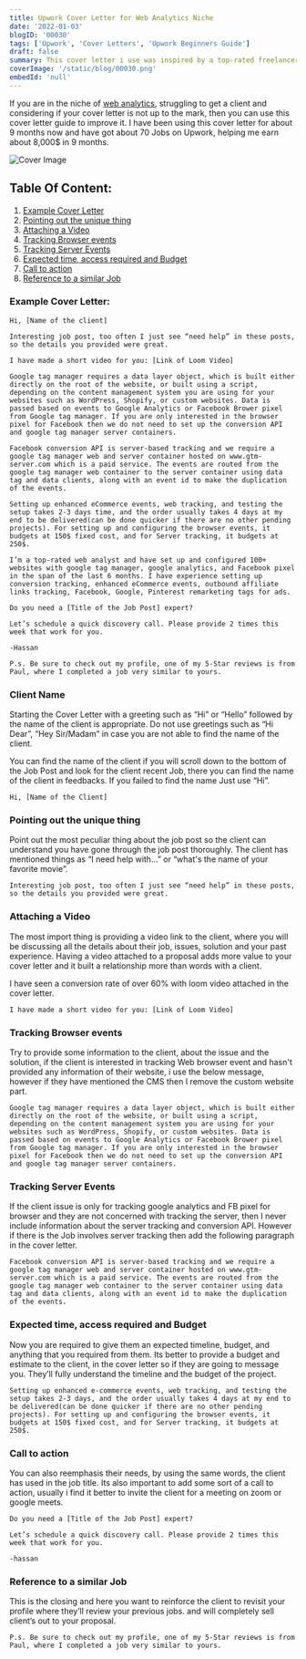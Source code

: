```yaml
---
title: Upwork Cover Letter for Web Analytics Niche
date: '2022-01-03'
blogID: '00030'
tags: ['Upwork', 'Cover Letters', 'Upwork Beginners Guide']
draft: false
summary: This cover letter i use was inspired by a top-rated freelancer on Upwork. However, here is the breakdown of the cover letter. These 8 aspects are the most important when writing the cover letter to a web analytics job.
coverImage: '/static/blog/00030.png'
embedId: 'null'
---
```


If you are in the niche of [web analytics](https://www.upwork.com/freelance-jobs/web-analytics/), struggling to get a client and considering if your cover letter is not up to the mark, then you can use this cover letter guide to improve it. I have been using this cover letter for about 9 months now and have got about 70 Jobs on Upwork, helping me earn about 8,000$ in 9 months.

![Cover Image](/static/blog/00030.png)

## Table Of Content:

1. [Example Cover Letter](#example-cover-letter)
2. [Pointing out the unique thing](#pointing-out-the-unique-thing)
3. [Attaching a Video](#attaching-a-video)
4. [Tracking Browser events](#tracking-browser-events)
5. [Tracking Server Events](#tracking-server-events)
6. [Expected time, access required and Budget](#expected-time-access-required-and-budget)
7. [Call to action](#call-to-action)
8. [Reference to a similar Job](#reference-to-a-similar-job)

### Example Cover Letter:

```
Hi, [Name of the client]

Interesting job post, too often I just see “need help” in these posts, so the details you provided were great.

I have made a short video for you: [Link of Loom Video]

Google tag manager requires a data layer object, which is built either directly on the root of the website, or built using a script, depending on the content management system you are using for your websites such as WordPress, Shopify, or custom websites. Data is passed based on events to Google Analytics or Facebook Brower pixel from Google tag manager. If you are only interested in the browser pixel for Facebook then we do not need to set up the conversion API and google tag manager server containers.

Facebook conversion API is server-based tracking and we require a google tag manager web and server container hosted on www.gtm-server.com which is a paid service. The events are routed from the google tag manager web container to the server container using data tag and data clients, along with an event id to make the duplication of the events.

Setting up enhanced eCommerce events, web tracking, and testing the setup takes 2-3 days time, and the order usually takes 4 days at my end to be delivered(can be done quicker if there are no other pending projects). For setting up and configuring the browser events, it budgets at 150$ fixed cost, and for Server tracking, it budgets at 250$.

I’m a top-rated web analyst and have set up and configured 100+ websites with google tag manager, google analytics, and Facebook pixel in the span of the last 6 months. I have experience setting up conversion tracking, enhanced eCommerce events, outbound affiliate links tracking, Facebook, Google, Pinterest remarketing tags for ads.

Do you need a [Title of the Job Post] expert?

Let’s schedule a quick discovery call. Please provide 2 times this week that work for you.

-Hassan

P.s. Be sure to check out my profile, one of my 5-Star reviews is from Paul, where I completed a job very similar to yours.
```

### Client Name

Starting the Cover Letter with a greeting such as “Hi” or “Hello” followed by the name of the client is appropriate. Do not use greetings such as “Hi Dear”, “Hey Sir/Madam” in case you are not able to find the name of the client.

You can find the name of the client if you will scroll down to the bottom of the Job Post and look for the client recent Job, there you can find the name of the client in feedbacks. If you failed to find the name Just use “Hi”.

```
Hi, [Name of the Client]
```

### Pointing out the unique thing

Point out the most peculiar thing about the job post so the client can understand you have gone through the job post thoroughly. The client has mentioned things as “I need help with...” or “what's the name of your favorite movie”.

```
Interesting job post, too often I just see “need help” in these posts, so the details you provided were great.
```

### Attaching a Video

The most import thing is providing a video link to the client, where you will be discussing all the details about their job, issues, solution and your past experience. Having a video attached to a proposal adds more value to your cover letter and it built a relationship more than words with a client.

I have seen a conversion rate of over 60% with loom video attached in the cover letter.

```
I have made a short video for you: [Link of Loom Video]
```

### Tracking Browser events

Try to provide some information to the client, about the issue and the solution, if the client is interested in tracking Web browser event and hasn't provided any information of their website, i use the below message, however if they have mentioned the CMS then I remove the custom website part.

```
Google tag manager requires a data layer object, which is built either directly on the root of the website, or built using a script, depending on the content management system you are using for your websites such as WordPress, Shopify, or custom websites. Data is passed based on events to Google Analytics or Facebook Brower pixel from Google tag manager. If you are only interested in the browser pixel for Facebook then we do not need to set up the conversion API and google tag manager server containers.

```

### Tracking Server Events

If the client issue is only for tracking google analytics and FB pixel for browser and they are not concerned with tracking the server, then I never include information about the server tracking and conversion API. However if there is the Job involves server tracking then add the following paragraph in the cover letter.

```
Facebook conversion API is server-based tracking and we require a google tag manager web and server container hosted on www.gtm-server.com which is a paid service. The events are routed from the google tag manager web container to the server container using data tag and data clients, along with an event id to make the duplication of the events.
```

### Expected time, access required and Budget

Now you are required to give them an expected timeline, budget, and anything that you required from them. Its better to provide a budget and estimate to the client, in the cover letter so if they are going to message you. They’ll fully understand the timeline and the budget of the project.

```
Setting up enhanced e-commerce events, web tracking, and testing the setup takes 2-3 days, and the order usually takes 4 days at my end to be delivered(can be done quicker if there are no other pending projects). For setting up and configuring the browser events, it budgets at 150$ fixed cost, and for Server tracking, it budgets at 250$.

```

### Call to action

You can also reemphasis their needs, by using the same words, the client has used in the job title. Its also important to add some sort of a call to action, usually i find it better to invite the client for a meeting on zoom or google meets.

```
Do you need a [Title of the Job Post] expert?

Let’s schedule a quick discovery call. Please provide 2 times this week that work for you.

-hassan
```

### Reference to a similar Job

This is the closing and here you want to reinforce the client to revisit your profile where they’ll review your previous jobs. and will completely sell client’s out to your proposal.

```
P.s. Be sure to check out my profile, one of my 5-Star reviews is from Paul, where I completed a job very similar to yours.

```

